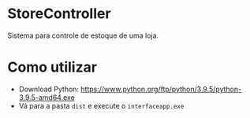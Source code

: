 # StoreController
Sistema para controle de estoque de uma loja.

# Como utilizar
* Download Python: https://www.python.org/ftp/python/3.9.5/python-3.9.5-amd64.exe
* Vá para a pasta `dist` e execute o `interfaceapp.exe`
